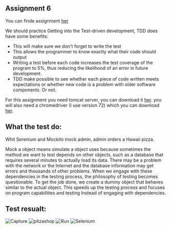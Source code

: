 ## Assignment 6

You can finde assignment [her](https://github.com/datsoftlyngby/soft2019spring-test/blob/master/Assignments/06%20TDD%20assignment.pdf)

We should practice Getting into the Test-driven development, TDD does have some benefits:

- This will make sure we don't forget to write the test
- This allows the programmer to know exactly what their code should output
- Writing a test before each code increases the test coverage of the program to 5%, thus reducing the likelihood of an error in future development.
- TDD make possible to see whether each piece of code written meets expectations or whether new code is a problem with older software components. Or not.

For this assignment you need tomcat server, you can download it [her](https://tomcat.apache.org/download-80.cgi). you will also need a chromedriver (I use version 72) which you can download [her](http://chromedriver.chromium.org/). 

## What the test do:
Whit Serenium and Mockito mock admin, admin orders a Hawaii pizza. 

Mock a object means simulate a object uses because sometimes the method we want to test depends on other objects, such as a database that requires several minutes to actually load its data. There may be a problem with the network or the Internet and the database information may get errors and thousands of other problems. When we engage with these dependencies in the testing process, the philosophy of testing becomes questionable. To get the job done, we create a dummy object that behaves similar to the actual object. This speeds up the testing process and focuses on program capabilities and testing Instead of engaging with dependencies.

## Test resualt:
![Capture](https://user-images.githubusercontent.com/20173643/70856658-0b0b8280-1ee1-11ea-89be-412b596a989a.PNG)
![pitzashop](https://user-images.githubusercontent.com/20173643/70856663-13fc5400-1ee1-11ea-8f31-61e4d27ba028.PNG)
![Run](https://user-images.githubusercontent.com/20173643/70856665-16f74480-1ee1-11ea-92a9-9dda57764ca1.PNG)
![Selenium](https://user-images.githubusercontent.com/20173643/70856666-19f23500-1ee1-11ea-9cdb-a23cf682cbf6.PNG)



